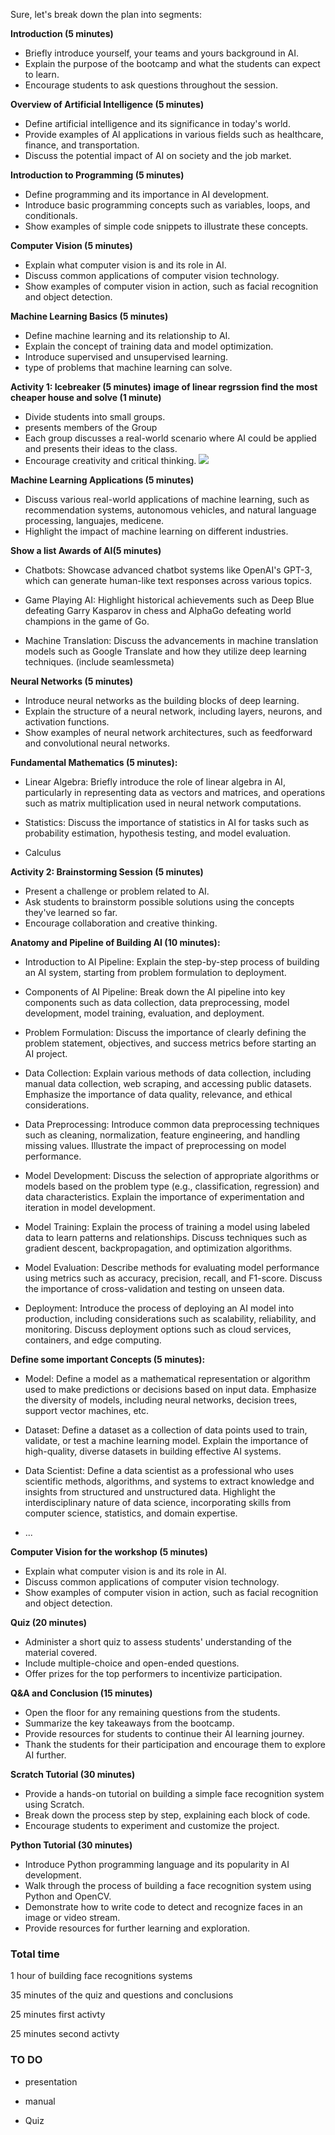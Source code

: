 Sure, let's break down the plan into segments:

**Introduction (5 minutes)**
- Briefly introduce yourself, your teams  and yours background in AI.
- Explain the purpose of the bootcamp and what the students can expect to learn.
- Encourage students to ask questions throughout the session.

**Overview of Artificial Intelligence (5 minutes)**
- Define artificial intelligence and its significance in today's world.
- Provide examples of AI applications in various fields such as healthcare, finance, and transportation.
- Discuss the potential impact of AI on society and the job market.

**Introduction to Programming (5 minutes)**
- Define programming and its importance in AI development.
- Introduce basic programming concepts such as variables, loops, and conditionals.
- Show examples of simple code snippets to illustrate these concepts.

**Computer Vision (5 minutes)**
- Explain what computer vision is and its role in AI.
- Discuss common applications of computer vision technology.
- Show examples of computer vision in action, such as facial recognition and object detection.

**Machine Learning Basics (5 minutes)**
- Define machine learning and its relationship to AI.
- Explain the concept of training data and model optimization.
- Introduce supervised and unsupervised learning.
- type of problems that machine learning can solve.

**Activity 1: Icebreaker (5 minutes) image of linear regrssion find the most cheaper house  and solve (1 minute)**
- Divide students into small groups.
- presents members of the Group
- Each group discusses a real-world scenario where AI could be applied and presents their ideas to the class.
- Encourage creativity and critical thinking.
![](https://miro.medium.com/v2/resize:fit:720/format:webp/1*Fn4L-RXVZ87F_hIfg_L81g.png)


**Machine Learning Applications (5 minutes)**

- Discuss various real-world applications of machine learning, such as recommendation systems, autonomous vehicles, and natural language processing, languajes, medicene.
- Highlight the impact of machine learning on different industries.

**Show a list Awards of AI(5 minutes)**

- Chatbots: Showcase advanced chatbot systems like OpenAI's GPT-3, which can generate human-like text responses across various topics.

- Game Playing AI: Highlight historical achievements such as Deep Blue defeating Garry Kasparov in chess and AlphaGo defeating world champions in the game of Go.

- Machine Translation: Discuss the advancements in machine translation models such as Google Translate and how they utilize deep learning techniques. (include seamlessmeta)


**Neural Networks (5 minutes)**
- Introduce neural networks as the building blocks of deep learning.
- Explain the structure of a neural network, including layers, neurons, and activation functions.
- Show examples of neural network architectures, such as feedforward and convolutional neural networks.

**Fundamental Mathematics (5 minutes):**

- Linear Algebra: Briefly introduce the role of linear algebra in AI, particularly in representing data as vectors and matrices, and operations such as matrix multiplication used in neural network computations.

- Statistics: Discuss the importance of statistics in AI for tasks such as probability estimation, hypothesis testing, and model evaluation.

- Calculus

**Activity 2: Brainstorming Session (5 minutes)**
- Present a challenge or problem related to AI.
- Ask students to brainstorm possible solutions using the concepts they've learned so far.
- Encourage collaboration and creative thinking.


**Anatomy and Pipeline of Building AI (10 minutes):**

- Introduction to AI Pipeline: Explain the step-by-step process of building an AI system, starting from problem formulation to deployment.
- Components of AI Pipeline: Break down the AI pipeline into key components such as data collection, data preprocessing, model development, model training, evaluation, and deployment.

 - Problem Formulation: Discuss the importance of clearly defining the problem statement, objectives, and success metrics before starting an AI project.
 - Data Collection: Explain various methods of data collection, including manual data collection, web scraping, and accessing public datasets. Emphasize the importance of data quality, relevance, and ethical considerations.
 - Data Preprocessing: Introduce common data preprocessing techniques such as cleaning, normalization, feature engineering, and handling missing values. Illustrate the impact of preprocessing on model performance.
 - Model Development: Discuss the selection of appropriate algorithms or models based on the problem type (e.g., classification, regression) and data characteristics. Explain the importance of experimentation and iteration in model development.
 - Model Training: Explain the process of training a model using labeled data to learn patterns and relationships. Discuss techniques such as gradient descent, backpropagation, and optimization algorithms.
 - Model Evaluation: Describe methods for evaluating model performance using metrics such as accuracy, precision, recall, and F1-score. Discuss the importance of cross-validation and testing on unseen data.
 - Deployment: Introduce the process of deploying an AI model into production, including considerations such as scalability, reliability, and monitoring. Discuss deployment options such as cloud services, containers, and edge computing.

**Define some important Concepts (5 minutes):**

- Model: Define a model as a mathematical representation or algorithm used to make predictions or decisions based on input data. Emphasize the diversity of models, including neural networks, decision trees, support vector machines, etc.
- Dataset: Define a dataset as a collection of data points used to train, validate, or test a machine learning model. Explain the importance of high-quality, diverse datasets in building effective AI systems.
- Data Scientist: Define a data scientist as a professional who uses scientific methods, algorithms, and systems to extract knowledge and insights from structured and unstructured data. Highlight the interdisciplinary nature of data science, incorporating skills from computer science, statistics, and domain expertise.

- ...

**Computer Vision for the workshop (5 minutes)**

- Explain what computer vision is and its role in AI.
- Discuss common applications of computer vision technology.
- Show examples of computer vision in action, such as facial recognition and object detection.


**Quiz (20 minutes)**
- Administer a short quiz to assess students' understanding of the material covered.
- Include multiple-choice and open-ended questions.
- Offer prizes for the top performers to incentivize participation.

**Q&A and Conclusion (15 minutes)**
- Open the floor for any remaining questions from the students.
- Summarize the key takeaways from the bootcamp.
- Provide resources for students to continue their AI learning journey.
- Thank the students for their participation and encourage them to explore AI further.

**Scratch Tutorial (30 minutes)**
- Provide a hands-on tutorial on building a simple face recognition system using Scratch.
- Break down the process step by step, explaining each block of code.
- Encourage students to experiment and customize the project.

**Python Tutorial (30 minutes)**
- Introduce Python programming language and its popularity in AI development.
- Walk through the process of building a face recognition system using Python and OpenCV.
- Demonstrate how to write code to detect and recognize faces in an image or video stream.
- Provide resources for further learning and exploration.


### Total time

1 hour of building face recognitions systems

35 minutes of the quiz and questions and conclusions

25 minutes first activty 

25 minutes second activty 

### TO DO

 - presentation

 - manual

 - Quiz


